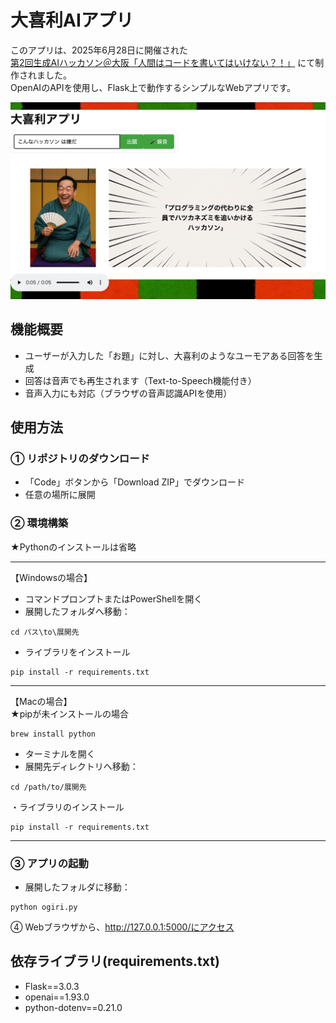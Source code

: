 
# 大喜利AIアプリ

このアプリは、2025年6月28日に開催された  
[第2回生成AIハッカソン＠大阪「人間はコードを書いてはいけない？！」](https://osakan-space.connpass.com/event/350982/) にて制作されました。  
OpenAIのAPIを使用し、Flask上で動作するシンプルなWebアプリです。

![アプリ画面](ogiri_app.jpg)


## 機能概要

- ユーザーが入力した「お題」に対し、大喜利のようなユーモアある回答を生成
- 回答は音声でも再生されます（Text-to-Speech機能付き）
- 音声入力にも対応（ブラウザの音声認識APIを使用）



## 使用方法

### ① リポジトリのダウンロード
- 「Code」ボタンから「Download ZIP」でダウンロード
- 任意の場所に展開

### ② 環境構築
★Pythonのインストールは省略  

---
【Windowsの場合】
- コマンドプロンプトまたはPowerShellを開く
- 展開したフォルダへ移動：
```
cd パス\to\展開先
```
- ライブラリをインストール
```
pip install -r requirements.txt
```

---
【Macの場合】  
★pipが未インストールの場合
```
brew install python
```


- ターミナルを開く
- 展開先ディレクトリへ移動：
```
cd /path/to/展開先
```

・ライブラリのインストール

```
pip install -r requirements.txt
```

---

### ③ アプリの起動
- 展開したフォルダに移動：

```
python ogiri.py
```

④ Webブラウザから、http://127.0.0.1:5000/にアクセス


## 依存ライブラリ(requirements.txt)
- Flask==3.0.3
- openai==1.93.0
- python-dotenv==0.21.0
